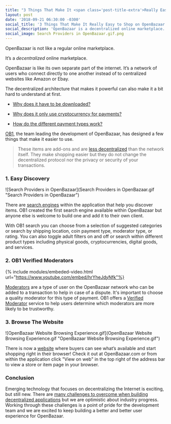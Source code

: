 ```yaml
---
title: "3 Things That Make It <span class='post-title-extra'>Really Easy to Shop</span> on OpenBazaar"
layout: post
date: '2018-09-21 06:30:00 -0300'
social_title: '3 Things That Make It Really Easy to Shop on OpenBazaar'
social_description: 'OpenBazaar is a decentralized online marketplace. OB1, the team leading the development, has designed a few things that make it easier to use.'
social_image: Search Providers in OpenBazaar.gif.png
---
```


OpenBazaar is not like a regular online marketplace.

It’s a _decentralized_ online marketplace.

OpenBazaar is like its own separate part of the internet. It’s a network of users who connect directly to one another instead of to centralized websites like Amazon or Ebay. 

The decentralized architecture that makes it powerful can also make it a bit hard to understand at first. 

- [Why does it have to be downloaded?](https://openbazaar.org/blog/why-do-i-have-to-download-openbazaar/) 

- [Why does it only use cryptocurrency for payments?](https://openbazaar.zendesk.com/hc/en-us/articles/207678086) 

- [How do the different payment types work?](https://openbazaar.zendesk.com/hc/en-us/articles/360000303371-What-are-the-different-payment-types-in-OpenBazaar-)

[OB1](https://ob1.io), the team leading the development of OpenBazaar, has designed a few things that make it easier to use.

> These items are add-ons and are [less decentralized](https://openbazaar.org/blog/the-beginners-guide-to-decentralization/) than the network itself. They make shopping easier but they do not change the decentralized protocol nor the privacy or security of your transactions.

### 1. Easy Discovery

![Search Providers in OpenBazaar](Search Providers in OpenBazaar.gif "Search Providers in OpenBazaar")

There are [search engines](https://openbazaar.org/blog/decentralized-search-and-content-discovery-on-openbazaar/) within the application that help you discover items. OB1 created the first search engine available within OpenBazaar but anyone else is welcome to build one and add it to their own client.

With OB1 search you can choose from a selection of suggested categories or search by shipping location, coin payment type, moderator type, or rating. You can also toggle adult filters on and off or search within different product types including physical goods, cryptocurrencies, digital goods, and services. 

### 2. OB1 Verified Moderators

{% include modules/embeded-video.html url="https://www.youtube.com/embed/hrYheJdyNfk"%} 

[Moderators](https://openbazaar.zendesk.com/hc/en-us/articles/207548366-What-are-moderated-payments-) are a type of user on the OpenBazaar network who can be added to a transaction to help in case of a dispute. It's important to choose a quality moderator for this type of payment. OB1 offers a [Verified Moderator](https://ob1.io/verified-moderators.html) service to help users determine which moderators are more likely to be trustworthy. 

### 3. Browse The Website

![OpenBazaar Website Browsing Experience.gif](OpenBazaar Website Browsing Experience.gif "OpenBazaar Website Browsing Experience.gif")

There is now a [website](https://openbazaar.com/) where buyers can see what’s available and start shopping right in their browser! Check it out at OpenBazaar.com or from within the application click "View on web" in the top right of the address bar to view a store or item page in your browser.

### Conclusion

Emerging technology that focuses on decentralizing the Internet is exciting, but still new. There are [many challenges to overcome when building decentralized applications](https://openbazaar.org/blog/how-decentralized-application-development-nearly-destroyed-my-world/) but we are optimistic about industry progress. Working through these challenges is a point of pride for the development team and we are excited to keep building a better and better user experience for OpenBazaar.




